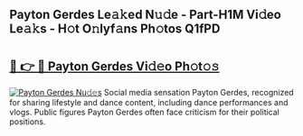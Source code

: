 ## Payton Gerdes Le𝚊𝚔ed N𝚞𝚍e - Part-H1M Vi𝚍eo Le𝚊𝚔s - H𝚘t O𝚗lyf𝚊ns Ph𝚘tos Q1fPD

# <h2><a href="http://hf4h46.feru.top/?c=Payton+Gerdes">🔗 👉 🔴 Payton Gerdes Vi𝚍𝚎o Ph𝚘t𝚘𝚜</a></h2>

[![Payton Gerdes Nu𝚍𝚎s](https://i.imgur.com/0TWrTi3.gif)](http://hf4h46.feru.top/?c=Payton+Gerdes)
Social media sensation Payton Gerdes, recognized for sharing lifestyle and dance content, including dance performances and vlogs. Public figures Payton Gerdes often face criticism for their political positions. 
